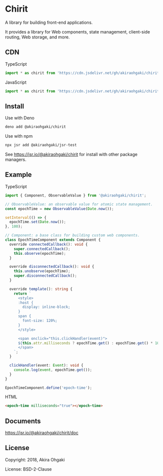 # Chirit

A library for building front-end applications.

It provides a library for Web components, state management, client-side routing, Web storage, and more.

## CDN

TypeScript

```ts
import * as chirit from 'https://cdn.jsdelivr.net/gh/akiraohgaki/chirit@1.5/mod.ts';
```

JavaScript

```js
import * as chirit from 'https://cdn.jsdelivr.net/gh/akiraohgaki/chirit@1.5/mod.bundle.js';
```

## Install

Use with Deno

```sh
deno add @akiraohgaki/chirit
```

Use with npm

```sh
npx jsr add @akiraohgaki/jsr-test
```

See https://jsr.io/@akiraohgaki/chirit for install with other package managers.

## Example

TypeScript

```ts
import { Component, ObservableValue } from '@akiraohgaki/chirit';

// ObservableValue: an observable value for atomic state management.
const epochTime = new ObservableValue(Date.now());

setInterval(() => {
  epochTime.set(Date.now());
}, 100);

// Component: a base class for building custom web components.
class EpochTimeComponent extends Component {
  override connectedCallback(): void {
    super.connectedCallback();
    this.observe(epochTime);
  }

  override disconnectedCallback(): void {
    this.unobserve(epochTime);
    super.disconnectedCallback();
  }

  override template(): string {
    return `
      <style>
      :host {
        display: inline-block;
      }
      span {
        font-size: 120%;
      }
      </style>

      <span onclick="this.clickHandler(event)">
      ${this.attr.milliseconds ? epochTime.get() : epochTime.get() * 1000}
      </span>
    `;
  }

  clickHandler(event: Event): void {
    console.log(event, epochTime.get());
  }
}

EpochTimeComponent.define('epoch-time');
```

HTML

```html
<epoch-time milliseconds="true"></epoch-time>
```

## Documents

https://jsr.io/@akiraohgaki/chirit/doc

## License

Copyright: 2018, Akira Ohgaki

License: BSD-2-Clause
